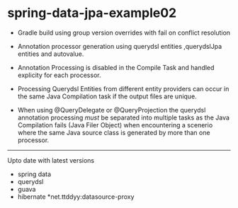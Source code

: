 spring-data-jpa-example02
=========================

* Gradle build using group version overrides with fail on conflict resolution

* Annotation processor generation using querydsl entities ,querydslJpa entities and autovalue.

* Annotation Processing is disabled in the Compile Task and handled explicity for each processor.

* Processing Querydsl Entities from different entity providers can occur in the same Java Compilation task if the output files are unique.

* When using @QueryDelegate or @QueryProjection the querydsl annotation processing _must_ be separated into multiple tasks as the Java Compilation fails (Java Filer Object) when encountering a scenerio where the same Java source class is generated by more than one processor.

---

Upto date with latest versions
* spring data
* querydsl
* guava
* hibernate
*net.ttddyy:datasource-proxy
